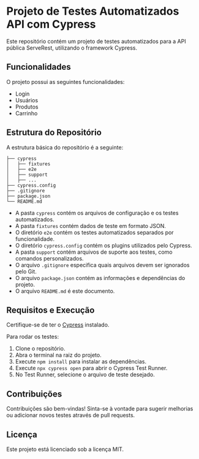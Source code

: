# Projeto de Testes Automatizados API com Cypress

Este repositório contém um projeto de testes automatizados para a API pública ServeRest, utilizando o framework Cypress.

## Funcionalidades

O projeto possui as seguintes funcionalidades:

- Login
- Usuários
- Produtos
- Carrinho

## Estrutura do Repositório

A estrutura básica do repositório é a seguinte:

```
├── cypress
│   ├── fixtures
│   ├── e2e
│   ├── support
│   ├── ...
├── cypress.config
├── .gitignore
├── package.json
└── README.md
```

- A pasta `cypress` contém os arquivos de configuração e os testes automatizados.
- A pasta `fixtures` contém dados de teste em formato JSON.
- O diretório `e2e` contém os testes automatizados separados por funcionalidade.
- O diretório `cypress.config` contém os plugins utilizados pelo Cypress.
- A pasta `support` contém arquivos de suporte aos testes, como comandos personalizados.
- O arquivo `.gitignore` especifica quais arquivos devem ser ignorados pelo Git.
- O arquivo `package.json` contém as informações e dependências do projeto.
- O arquivo `README.md` é este documento.

## Requisitos e Execução

Certifique-se de ter o [Cypress](https://www.cypress.io/) instalado.

Para rodar os testes:

1. Clone o repositório.
2. Abra o terminal na raiz do projeto.
3. Execute `npm install` para instalar as dependências.
4. Execute `npx cypress open` para abrir o Cypress Test Runner.
5. No Test Runner, selecione o arquivo de teste desejado.

## Contribuições

Contribuições são bem-vindas! Sinta-se à vontade para sugerir melhorias ou adicionar novos testes através de pull requests.

## Licença

Este projeto está licenciado sob a licença MIT.